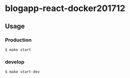 # blogapp-react-docker201712

## Usage

### Production
```
$ make start
```

### develop
```
$ make start-dev
```
